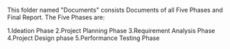 This folder named "Documents" consists Documents of all Five Phases and Final Report. The Five Phases are:

1.Ideation Phase
2.Project Planning Phase
3.Requirement Analysis Phase
4.Project Design phase
5.Performance Testing Phase
